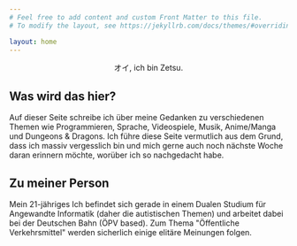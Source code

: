 ```yaml
---
# Feel free to add content and custom Front Matter to this file.
# To modify the layout, see https://jekyllrb.com/docs/themes/#overriding-theme-defaults

layout: home
---
```


<p style="text-align: center">オイ, ich bin Zetsu.</p>

## Was wird das hier?

Auf dieser Seite schreibe ich über meine Gedanken zu verschiedenen Themen wie Programmieren, Sprache, Videospiele,
Musik, Anime/Manga und Dungeons & Dragons. Ich führe diese Seite vermutlich aus dem Grund, dass ich massiv vergesslich
bin und mich gerne auch noch nächste Woche daran erinnern möchte, worüber ich so nachgedacht habe.

## Zu meiner Person

Mein 21-jähriges Ich befindet sich gerade in einem Dualen Studium für Angewandte Informatik (daher die
autistischen Themen) und arbeitet dabei bei der Deutschen Bahn (ÖPV based). Zum Thema "Öffentliche Verkehrsmittel"
werden sicherlich einige elitäre Meinungen folgen.
